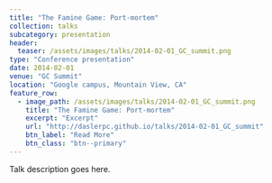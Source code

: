 ```yaml
---
title: "The Famine Game: Port-mortem"
collection: talks
subcategory: presentation
header: 
  teaser: /assets/images/talks/2014-02-01_GC_summit.png
type: "Conference presentation"
date: 2014-02-01
venue: "GC Summit"
location: "Google campus, Mountain View, CA"
feature_row: 
  - image_path: /assets/images/talks/2014-02-01_GC_summit.png
    title: "The Famine Game: Port-mortem"
    excerpt: "Excerpt"
    url: "http://daslerpc.github.io/talks/2014-02-01_GC_summit"
    btn_label: "Read More"
    btn_class: "btn--primary"
---
```


Talk description goes here.